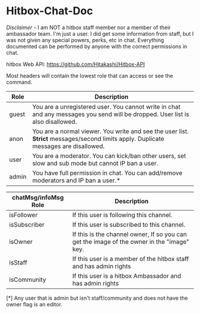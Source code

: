 # Hitbox-Chat-Doc

*Disclaimer* - I am NOT a hitbox staff member nor a member of their ambassador team. I'm just a user. I did get some information from staff, but I was not given any special powers, perks, etc in chat. Everything documented can be performed by anyone with the correct permissions in chat.

hitbox Web API: https://github.com/Hitakashi/Hitbox-API

Most headers will contain the lowest role that can access or see the command.

| Role | Description |
| ---- | ---- |
| guest | You are a unregistered user. You cannot write in chat and any messages you send will be dropped. User list is also disallowed. |
| anon | You are a normal viewer. You write and see the user list. **Strict** messages/second limits apply. Duplicate messages are disallowed. |
| user | You are a moderator. You can kick/ban other users, set slow and sub mode but cannot IP ban a user. |
| admin | You have full permission in chat. You can add/remove moderators and IP ban a user.* |

| chatMsg/infoMsg Role | Description |
| ---- | ---- |
| isFollower | If this user is following this channel. |
| isSubscriber | If this user is subscribed to this channel. |
| isOwner | If this is the channel owner, If so you can get the image of the owner in the "image" key. |
| isStaff | If this user is a member of the hitbox staff and has admin rights |
| isCommunity | If this user is a hitbox Ambassador and has admin rights |

[*] Any user that is admin but isn't staff/community and does not have the owner flag is an editor.
